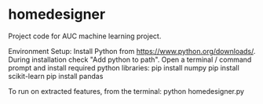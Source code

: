 # homedesigner

Project code for AUC machine learning project.

Environment Setup:
Install Python from https://www.python.org/downloads/. During installation check "Add python to path".
Open a terminal / command prompt and install required python libraries:
  pip install numpy
  pip install scikit-learn
  pip install pandas
  
To run on extracted features, from the terminal:
  python homedesigner.py
